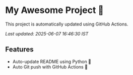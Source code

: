 # My Awesome Project 🚀

This project is automatically updated using GitHub Actions.

_Last updated: 2025-06-07 16:46:30 IST_

## Features
- Auto-update README using Python 🐍
- Auto Git push with GitHub Actions 🤖
